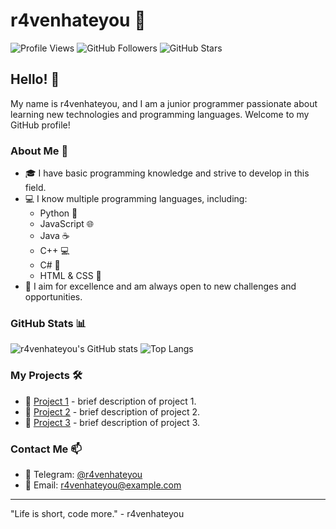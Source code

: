 # r4venhateyou 🌟

![Profile Views](https://komarev.com/ghpvc/?username=r4venhateyou&color=yellow)
![GitHub Followers](https://img.shields.io/github/followers/r4venhateyou?label=Followers&style=social)
![GitHub Stars](https://img.shields.io/github/stars/r4venhateyou?label=Stars&style=social)

## Hello! 👋

My name is r4venhateyou, and I am a junior programmer passionate about learning new technologies and programming languages. Welcome to my GitHub profile!

### About Me 🌟

- 🎓 I have basic programming knowledge and strive to develop in this field.
- 💻 I know multiple programming languages, including:
  - Python 🐍
  - JavaScript 🌐
  - Java ☕
  - C++ 💻
  - C# 🔧
  - HTML & CSS 🎨
- 🚀 I aim for excellence and am always open to new challenges and opportunities.

### GitHub Stats 📊

![r4venhateyou's GitHub stats](https://github-readme-stats.vercel.app/api?username=r4venhateyou&show_icons=true&theme=yellow)
![Top Langs](https://github-readme-stats.vercel.app/api/top-langs/?username=r4venhateyou&layout=compact&theme=yellow)

### My Projects 🛠️

- 🌟 [Project 1](#) - brief description of project 1.
- 🌟 [Project 2](#) - brief description of project 2.
- 🌟 [Project 3](#) - brief description of project 3.

### Contact Me 📫

- 💬 Telegram: [@r4venhateyou](#)
- 📧 Email: [r4venhateyou@example.com](#)

---

"Life is short, code more." - r4venhateyou
